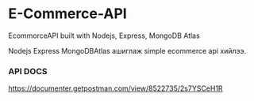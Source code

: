 # E-Commerce-API
EcommorceAPI built with Nodejs, Express, MongoDB Atlas

Nodejs Express MongoDBAtlas ашиглаж simple ecommerce api хийлээ.

### API DOCS
https://documenter.getpostman.com/view/8522735/2s7YSCeH1R
